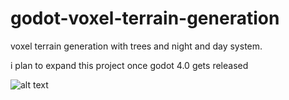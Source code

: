 # godot-voxel-terrain-generation
voxel terrain generation with trees and night and day system.

i plan to expand this project once godot 4.0 gets released

![alt text](https://github.com/hman278/godot-voxel-terrain-generation/tree/master/previews/afternoon.png?raw=true)
